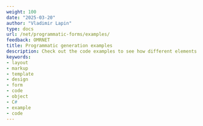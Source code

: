 ```yaml
---
weight: 100
date: "2025-03-20"
author: "Vladimir Lapin"
type: docs
url: /net/programmatic-forms/examples/
feedback: OMRNET
title: Programmatic generation examples
description: Check out the code examples to see how different elements can be used and combined with each other.
keywords:
- layout
- markup
- template
- design
- form
- code
- object
- C#
- example
- code
---
```

